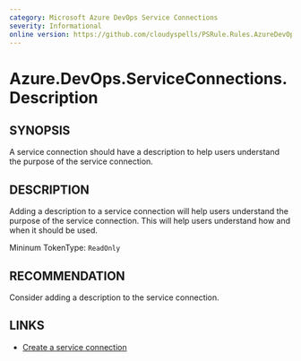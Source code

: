 ```yaml
---
category: Microsoft Azure DevOps Service Connections
severity: Informational
online version: https://github.com/cloudyspells/PSRule.Rules.AzureDevOps/blob/main/src/PSRule.Rules.AzureDevOps/en/Azure.DevOps.ServiceConnections.Description.md
---
```


# Azure.DevOps.ServiceConnections.Description

## SYNOPSIS

A service connection should have a description to help users understand the
purpose of the service connection.

## DESCRIPTION

Adding a description to a service connection will help users understand the
purpose of the service connection. This will help users understand how and when
it should be used.

Mininum TokenType: `ReadOnly`

## RECOMMENDATION

Consider adding a description to the service connection.

## LINKS

- [Create a service connection](https://docs.microsoft.com/en-us/azure/devops/pipelines/library/connect-to-azure?view=azure-devops&tabs=yaml)
